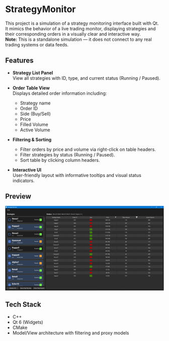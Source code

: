 # StrategyMonitor

This project is a simulation of a strategy monitoring interface built with Qt.  
It mimics the behavior of a live trading monitor, displaying strategies and their corresponding orders in a visually clear and interactive way.  
**Note:** This is a standalone simulation — it does not connect to any real trading systems or data feeds.

## Features

- **Strategy List Panel**  
  View all strategies with ID, type, and current status (Running / Paused).

- **Order Table View**  
  Displays detailed order information including:
  - Strategy name
  - Order ID
  - Side (Buy/Sell)
  - Price
  - Filled Volume
  - Active Volume

- **Filtering & Sorting**  
  - Filter orders by price and volume via right-click on table headers.
  - Filter strategies by status (Running / Paused).
  - Sort table by clicking column headers.

- **Interactive UI**  
  User-friendly layout with informative tooltips and visual status indicators.

## Preview

![App Screenshot](https://github.com/yunnsbz/StrategyMonitor/blob/main/preview.png)

## Tech Stack

- C++
- Qt 6 (Widgets)
- CMake
- Model/View architecture with filtering and proxy models
